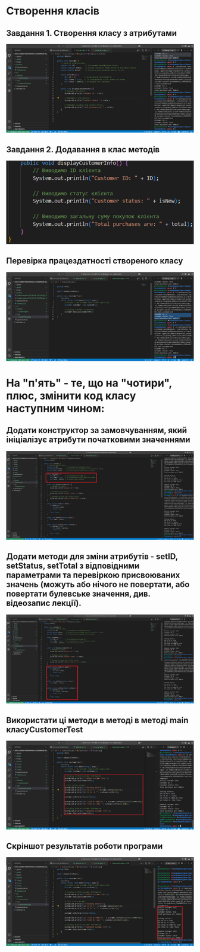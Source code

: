# Створення класів

## Завдання 1. Створення класу з атрибутами
![](https://github.com/ppc-ntu-khpi/java-classes-TeslenkoPavlo/blob/main/Solution/1.png?raw=true)

## Завдання 2. Додавання в клас методів
![](https://github.com/ppc-ntu-khpi/java-classes-TeslenkoPavlo/blob/main/Solution/2.png?raw=true)

## Перевірка працездатності створеного класу
![](https://github.com/ppc-ntu-khpi/java-classes-TeslenkoPavlo/blob/main/Solution/3.png?raw=true)

# На "п'ять" - те, що на "чотири", плюс, змінити код класу наступним чином:

## Додати конструктор за замовчуванням, який ініціалізує атрибути початковими значеннями
![](https://github.com/ppc-ntu-khpi/java-classes-TeslenkoPavlo/blob/main/Solution/4.png?raw=true)

## Додати методи для зміни атрибутів - setID, setStatus, setTotal з відповідними параметрами та перевіркою присвоюваних значень (можуть або нічого не повертати, або повертати булевське значення, див. відеозапис лекції).
![](https://github.com/ppc-ntu-khpi/java-classes-TeslenkoPavlo/blob/main/Solution/5.png?raw=true)

## Використати ці методи в методі в методі main класуCustomerTest
![](https://github.com/ppc-ntu-khpi/java-classes-TeslenkoPavlo/blob/main/Solution/6.png?raw=true)

## Скріншот результатів роботи програми
![](https://github.com/ppc-ntu-khpi/java-classes-TeslenkoPavlo/blob/main/Solution/7.png?raw=true)
